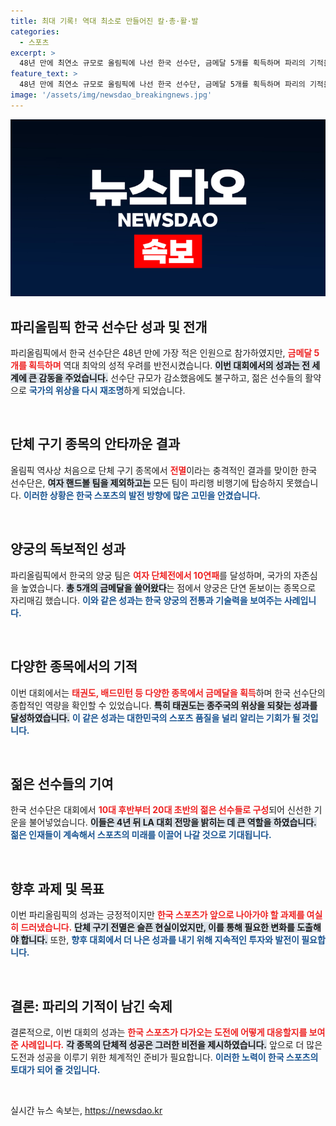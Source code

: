 ```yaml
---
title: 최대 기록! 역대 최소로 만들어진 칼·총·활·발
categories:
  - 스포츠
excerpt: >
  48년 만에 최연소 규모로 올림픽에 나선 한국 선수단, 금메달 5개를 획득하며 파리의 기적을 이뤄냈습니다! 축구, 농구 등 단체 구기가 전멸한 가운데도 양궁과 태권도가 활약하며 메달레이스를 이끌었습니다.
feature_text: >
  48년 만에 최연소 규모로 올림픽에 나선 한국 선수단, 금메달 5개를 획득하며 파리의 기적을 이뤄냈습니다! 축구, 농구 등 단체 구기가 전멸한 가운데도 양궁과 태권도가 활약하며 메달레이스를 이끌었습니다.
image: '/assets/img/newsdao_breakingnews.jpg'
---
```


<p><img src="/assets/img/newsdao_breakingnews.jpg" alt="koreaapp 속보" /></p>

<h2 data-ke-size="size26">파리올림픽 한국 선수단 성과 및 전개</h2>

<p data-ke-size="size16">파리올림픽에서 한국 선수단은 48년 만에 가장 적은 인원으로 참가하였지만, <b><span style="color: #ee2323;">금메달 5개를 획득하며</span></b> 역대 최악의 성적 우려를 반전시켰습니다. <b><span style="background-color: #21538527;">이번 대회에서의 성과는 전 세계에 큰 감동을 주었습니다.</span></b> 선수단 규모가 감소했음에도 불구하고, 젊은 선수들의 활약으로 <b><span style="color: #1a5490;">국가의 위상을 다시 재조명</span></b>하게 되었습니다.</p>

<p data-ke-size="size16">&nbsp;</p>

<h2 data-ke-size="size26">단체 구기 종목의 안타까운 결과</h2>

<p data-ke-size="size16">올림픽 역사상 처음으로 단체 구기 종목에서 <b><span style="color: #ee2323;">전멸</span></b>이라는 충격적인 결과를 맞이한 한국 선수단은, <b><span style="background-color: #21538527;">여자 핸드볼 팀을 제외하고는</span></b> 모든 팀이 파리행 비행기에 탑승하지 못했습니다. <b><span style="color: #1a5490;">이러한 상황은 한국 스포츠의 발전 방향에 많은 고민을 안겼습니다.</span></b></p> 

<p data-ke-size="size16">&nbsp;</p>

<h2 data-ke-size="size26">양궁의 독보적인 성과</h2>

<p data-ke-size="size16">파리올림픽에서 한국의 양궁 팀은 <b><span style="color: #ee2323;">여자 단체전에서 10연패</span></b>를 달성하며, 국가의 자존심을 높였습니다. <b><span style="background-color: #21538527;">총 5개의 금메달을 쓸어왔다</span></b>는 점에서 양궁은 단연 돋보이는 종목으로 자리매김 했습니다. <b><span style="color: #1a5490;">이와 같은 성과는 한국 양궁의 전통과 기술력을 보여주는 사례입니다.</span></b></p> 

<p data-ke-size="size16">&nbsp;</p>

<h2 data-ke-size="size26">다양한 종목에서의 기적</h2>

<p data-ke-size="size16">이번 대회에서는 <b><span style="color: #ee2323;">태권도, 배드민턴 등 다양한 종목에서 금메달을 획득</span></b>하며 한국 선수단의 종합적인 역량을 확인할 수 있었습니다. <b><span style="background-color: #21538527;">특히 태권도는 종주국의 위상을 되찾는 성과를 달성하였습니다.</span></b> <b><span style="color: #1a5490;">이 같은 성과는 대한민국의 스포츠 품질을 널리 알리는 기회가 될 것입니다.</span></b></p>

<p data-ke-size="size16">&nbsp;</p>

<h2 data-ke-size="size26">젊은 선수들의 기여</h2>

<p data-ke-size="size16">한국 선수단은 대회에서 <b><span style="color: #ee2323;">10대 후반부터 20대 초반의 젊은 선수들로 구성</span></b>되어 신선한 기운을 불어넣었습니다. <b><span style="background-color: #21538527;">이들은 4년 뒤 LA 대회 전망을 밝히는 데 큰 역할을 하였습니다.</span></b> <b><span style="color: #1a5490;">젊은 인재들이 계속해서 스포츠의 미래를 이끌어 나갈 것으로 기대됩니다.</span></b></p>

<p data-ke-size="size16">&nbsp;</p>

<h2 data-ke-size="size26">향후 과제 및 목표</h2>

<p data-ke-size="size16">이번 파리올림픽의 성과는 긍정적이지만 <b><span style="color: #ee2323;">한국 스포츠가 앞으로 나아가야 할 과제를 여실히 드러냈습니다.</span></b> <b><span style="background-color: #21538527;">단체 구기 전멸은 슬픈 현실이었지만, 이를 통해 필요한 변화를 도출해야 합니다.</span></b> 또한, <b><span style="color: #1a5490;">향후 대회에서 더 나은 성과를 내기 위해 지속적인 투자와 발전이 필요합니다.</span></b></p>

<p data-ke-size="size16">&nbsp;</p>

<h2 data-ke-size="size26">결론: 파리의 기적이 남긴 숙제</h2>

<p data-ke-size="size16">결론적으로, 이번 대회의 성과는 <b><span style="color: #ee2323;">한국 스포츠가 다가오는 도전에 어떻게 대응할지를 보여준 사례입니다.</span></b> <b><span style="background-color: #21538527;">각 종목의 단체적 성공은 그러한 비전을 제시하였습니다.</span></b> 앞으로 더 많은 도전과 성공을 이루기 위한 체계적인 준비가 필요합니다. <b><span style="color: #1a5490;">이러한 노력이 한국 스포츠의 토대가 되어 줄 것입니다.</span></b></p>

<p data-ke-size="size16">&nbsp;</p>
실시간 뉴스 속보는, <a href="https://newsdao.kr" rel="dofollow">https://newsdao.kr</a>



